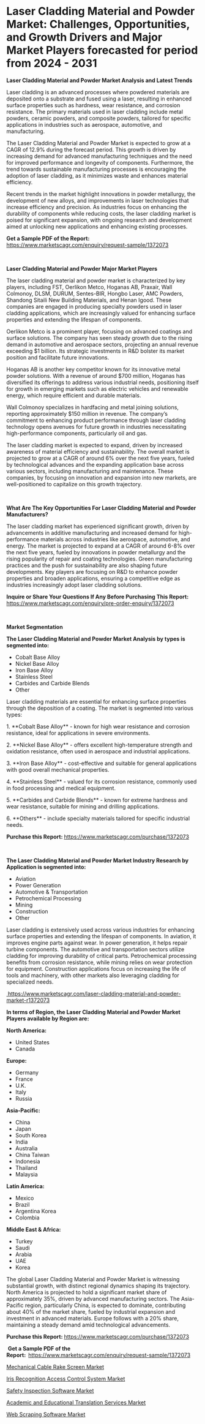 <p><h1>Laser Cladding Material and Powder Market: Challenges, Opportunities, and Growth Drivers and Major Market Players forecasted for period from 2024 - 2031</h1></p><p><strong>Laser Cladding Material and Powder Market Analysis and Latest Trends</strong></p>
<p><p>Laser cladding is an advanced processes where powdered materials are deposited onto a substrate and fused using a laser, resulting in enhanced surface properties such as hardness, wear resistance, and corrosion resistance. The primary materials used in laser cladding include metal powders, ceramic powders, and composite powders, tailored for specific applications in industries such as aerospace, automotive, and manufacturing.</p><p>The Laser Cladding Material and Powder Market is expected to grow at a CAGR of 12.9% during the forecast period. This growth is driven by increasing demand for advanced manufacturing techniques and the need for improved performance and longevity of components. Furthermore, the trend towards sustainable manufacturing processes is encouraging the adoption of laser cladding, as it minimizes waste and enhances material efficiency.</p><p>Recent trends in the market highlight innovations in powder metallurgy, the development of new alloys, and improvements in laser technologies that increase efficiency and precision. As industries focus on enhancing the durability of components while reducing costs, the laser cladding market is poised for significant expansion, with ongoing research and development aimed at unlocking new applications and enhancing existing processes.</p></p>
<p><strong>Get a Sample PDF of the Report:&nbsp;</strong> <a href="https://www.marketscagr.com/enquiry/request-sample/1372073?utm_campaign=1879&utm_medium=2&utm_source=Github&utm_content=ia&utm_term=06122024&utm_id=laser-cladding-material-and-powder">https://www.marketscagr.com/enquiry/request-sample/1372073</a></p>
<p>&nbsp;</p>
<p><strong>Laser Cladding Material and Powder Major Market Players</strong></p>
<p><p>The laser cladding material and powder market is characterized by key players, including FST, Oerlikon Metco, Hoganas AB, Praxair, Wall Colmonoy, DLSM, DURUM, Sentes-BIR, Hongbo Laser, AMC Powders, Shandong Sitaili New Building Materials, and Henan Igood. These companies are engaged in producing specialty powders used in laser cladding applications, which are increasingly valued for enhancing surface properties and extending the lifespan of components.</p><p>Oerlikon Metco is a prominent player, focusing on advanced coatings and surface solutions. The company has seen steady growth due to the rising demand in automotive and aerospace sectors, projecting an annual revenue exceeding $1 billion. Its strategic investments in R&D bolster its market position and facilitate future innovations.</p><p>Hoganas AB is another key competitor known for its innovative metal powder solutions. With a revenue of around $700 million, Hoganas has diversified its offerings to address various industrial needs, positioning itself for growth in emerging markets such as electric vehicles and renewable energy, which require efficient and durable materials.</p><p>Wall Colmonoy specializes in hardfacing and metal joining solutions, reporting approximately $150 million in revenue. The company’s commitment to enhancing product performance through laser cladding technology opens avenues for future growth in industries necessitating high-performance components, particularly oil and gas.</p><p>The laser cladding market is expected to expand, driven by increased awareness of material efficiency and sustainability. The overall market is projected to grow at a CAGR of around 6% over the next five years, fueled by technological advances and the expanding application base across various sectors, including manufacturing and maintenance. These companies, by focusing on innovation and expansion into new markets, are well-positioned to capitalize on this growth trajectory.</p></p>
<p>&nbsp;</p>
<p><strong>What Are The Key Opportunities For Laser Cladding Material and Powder Manufacturers?</strong></p>
<p><p>The laser cladding market has experienced significant growth, driven by advancements in additive manufacturing and increased demand for high-performance materials across industries like aerospace, automotive, and energy. The market is projected to expand at a CAGR of around 6-8% over the next five years, fueled by innovations in powder metallurgy and the rising popularity of repair and coating technologies. Green manufacturing practices and the push for sustainability are also shaping future developments. Key players are focusing on R&D to enhance powder properties and broaden applications, ensuring a competitive edge as industries increasingly adopt laser cladding solutions.</p></p>
<p><strong>Inquire or Share Your Questions If Any Before Purchasing This Report:</strong> <a href="https://www.marketscagr.com/enquiry/pre-order-enquiry/1372073?utm_campaign=1879&utm_medium=2&utm_source=Github&utm_content=ia&utm_term=06122024&utm_id=laser-cladding-material-and-powder">https://www.marketscagr.com/enquiry/pre-order-enquiry/1372073</a></p>
<p>&nbsp;</p>
<p><strong>Market Segmentation</strong></p>
<p><strong>The Laser Cladding Material and Powder Market Analysis by types is segmented into:</strong></p>
<p><ul><li>Cobalt Base Alloy</li><li>Nickel Base Alloy</li><li>Iron Base Alloy</li><li>Stainless Steel</li><li>Carbides and Carbide Blends</li><li>Other</li></ul></p>
<p><p>Laser cladding materials are essential for enhancing surface properties through the deposition of a coating. The market is segmented into various types: </p><p>1. **Cobalt Base Alloy** - known for high wear resistance and corrosion resistance, ideal for applications in severe environments.</p><p>2. **Nickel Base Alloy** - offers excellent high-temperature strength and oxidation resistance, often used in aerospace and industrial applications. </p><p>3. **Iron Base Alloy** - cost-effective and suitable for general applications with good overall mechanical properties.</p><p>4. **Stainless Steel** - valued for its corrosion resistance, commonly used in food processing and medical equipment.</p><p>5. **Carbides and Carbide Blends** - known for extreme hardness and wear resistance, suitable for mining and drilling applications.</p><p>6. **Others** - include specialty materials tailored for specific industrial needs.</p></p>
<p><strong>Purchase this Report:&nbsp;</strong><a href="https://www.marketscagr.com/purchase/1372073?utm_campaign=1879&utm_medium=2&utm_source=Github&utm_content=ia&utm_term=06122024&utm_id=laser-cladding-material-and-powder">https://www.marketscagr.com/purchase/1372073</a></p>
<p>&nbsp;</p>
<p><strong>The Laser Cladding Material and Powder Market Industry Research by Application is segmented into:</strong></p>
<p><ul><li>Aviation</li><li>Power Generation</li><li>Automotive & Transportation</li><li>Petrochemical Processing</li><li>Mining</li><li>Construction</li><li>Other</li></ul></p>
<p><p>Laser cladding is extensively used across various industries for enhancing surface properties and extending the lifespan of components. In aviation, it improves engine parts against wear. In power generation, it helps repair turbine components. The automotive and transportation sectors utilize cladding for improving durability of critical parts. Petrochemical processing benefits from corrosion resistance, while mining relies on wear protection for equipment. Construction applications focus on increasing the life of tools and machinery, with other markets also leveraging cladding for specialized needs.</p></p>
<p><a href="https://www.marketscagr.com/laser-cladding-material-and-powder-market-r1372073?utm_campaign=1879&utm_medium=2&utm_source=Github&utm_content=ia&utm_term=06122024&utm_id=laser-cladding-material-and-powder">&nbsp;https://www.marketscagr.com/laser-cladding-material-and-powder-market-r1372073</a></p>
<p><strong>In terms of Region, the Laser Cladding Material and Powder Market Players available by Region are:</strong></p>
<p>
    <p> <strong> North America: </strong>
        <ul>
            <li>United States</li>
            <li>Canada</li>
        </ul>
        </p> 
    <p> <strong> Europe: </strong>
        <ul>
            <li>Germany</li>
            <li>France</li>
            <li>U.K.</li>
            <li>Italy</li>
            <li>Russia</li>
        </ul>
        </p> 
    <p> <strong> Asia-Pacific: </strong>
        <ul>
            <li>China</li>
            <li>Japan</li>
            <li>South Korea</li>
            <li>India</li>
            <li>Australia</li>
            <li>China Taiwan</li>
            <li>Indonesia</li>
            <li>Thailand</li>
            <li>Malaysia</li>
        </ul>
        </p> 
    <p> <strong> Latin America: </strong>
        <ul>
            <li>Mexico</li>
            <li>Brazil</li>
            <li>Argentina Korea</li>
            <li>Colombia</li>
        </ul>
        </p> 
    <p> <strong> Middle East & Africa: </strong>
        <ul>
            <li>Turkey</li>
            <li>Saudi</li>
            <li>Arabia</li>
            <li>UAE</li>
            <li>Korea</li>
        </ul>
    </p>
    </p>
<p><p>The global Laser Cladding Material and Powder Market is witnessing substantial growth, with distinct regional dynamics shaping its trajectory. North America is projected to hold a significant market share of approximately 35%, driven by advanced manufacturing sectors. The Asia-Pacific region, particularly China, is expected to dominate, contributing about 40% of the market share, fueled by industrial expansion and investment in advanced materials. Europe follows with a 20% share, maintaining a steady demand amid technological advancements.</p></p>
<p><strong>Purchase this Report: </strong><a href="https://www.marketscagr.com/purchase/1372073?utm_campaign=1879&utm_medium=2&utm_source=Github&utm_content=ia&utm_term=06122024&utm_id=laser-cladding-material-and-powder">https://www.marketscagr.com/purchase/1372073</a></p>
<p>&nbsp;<strong>Get a Sample PDF of the Report:&nbsp;&nbsp;</strong><a href="https://www.marketscagr.com/enquiry/request-sample/1372073?utm_campaign=1879&utm_medium=2&utm_source=Github&utm_content=ia&utm_term=06122024&utm_id=laser-cladding-material-and-powder">https://www.marketscagr.com/enquiry/request-sample/1372073</a></p>
<p><strong></strong></p>
<p><p><a href="https://issuu.com/reportprime-2/docs/mechanical-cable-rake-screen-market-size-2030.pptx?utm_campaign=1879&utm_medium=2&utm_source=Github&utm_content=ia&utm_term=06122024&utm_id=laser-cladding-material-and-powder">Mechanical Cable Rake Screen Market</a></p><p><a href="https://www.linkedin.com/pulse/the-sympatico-insight-9odme?utm_campaign=1879&utm_medium=2&utm_source=Github&utm_content=ia&utm_term=06122024&utm_id=laser-cladding-material-and-powder">Iris Recognition Access Control System Market</a></p><p><a href="https://www.linkedin.com/pulse/informative-market-analysis-safety-inspection-software-estimated-gmq6e?utm_campaign=1879&utm_medium=2&utm_source=Github&utm_content=ia&utm_term=06122024&utm_id=laser-cladding-material-and-powder">Safety Inspection Software Market</a></p><p><a href="https://issuu.com/reportprime-2/docs/academic-and-educational-translation-services-mark?utm_campaign=1879&utm_medium=2&utm_source=Github&utm_content=ia&utm_term=06122024&utm_id=laser-cladding-material-and-powder">Academic and Educational Translation Services Market</a></p><p><a href="https://www.linkedin.com/pulse/projected-91-cagr-web-scraping-software-market-2024-2031-trend-fo5re?utm_campaign=1879&utm_medium=2&utm_source=Github&utm_content=ia&utm_term=06122024&utm_id=laser-cladding-material-and-powder">Web Scraping Software Market</a></p></p>